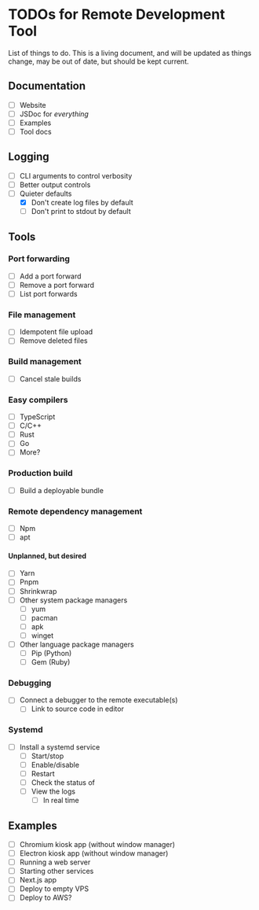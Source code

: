 # TODOs for Remote Development Tool

List of things to do.
This is a living document, and will be updated as things change, may be out of date, but should be kept current.

## Documentation

- [ ] Website
- [ ] JSDoc for _everything_
- [ ] Examples
- [ ] Tool docs

## Logging

- [ ] CLI arguments to control verbosity
- [ ] Better output controls
- [ ] Quieter defaults
  - [x] Don't create log files by default
  - [ ] Don't print to stdout by default

## Tools

### Port forwarding

- [ ] Add a port forward
- [ ] Remove a port forward
- [ ] List port forwards

### File management

- [ ] Idempotent file upload
- [ ] Remove deleted files

### Build management

- [ ] Cancel stale builds

### Easy compilers

- [ ] TypeScript
- [ ] C/C++
- [ ] Rust
- [ ] Go
- [ ] More?

### Production build

- [ ] Build a deployable bundle

### Remote dependency management

- [ ] Npm
- [ ] apt

#### Unplanned, but desired

- [ ] Yarn
- [ ] Pnpm
- [ ] Shrinkwrap
- [ ] Other system package managers
  - [ ] yum
  - [ ] pacman
  - [ ] apk
  - [ ] winget
- [ ] Other language package managers
  - [ ] Pip (Python)
  - [ ] Gem (Ruby)

### Debugging

- [ ] Connect a debugger to the remote executable(s)
  - [ ] Link to source code in editor

### Systemd

- [ ] Install a systemd service
  - [ ] Start/stop
  - [ ] Enable/disable
  - [ ] Restart
  - [ ] Check the status of
  - [ ] View the logs
    - [ ] In real time

## Examples

- [ ] Chromium kiosk app (without window manager)
- [ ] Electron kiosk app (without window manager)
- [ ] Running a web server
- [ ] Starting other services
- [ ] Next.js app
- [ ] Deploy to empty VPS
- [ ] Deploy to AWS?
